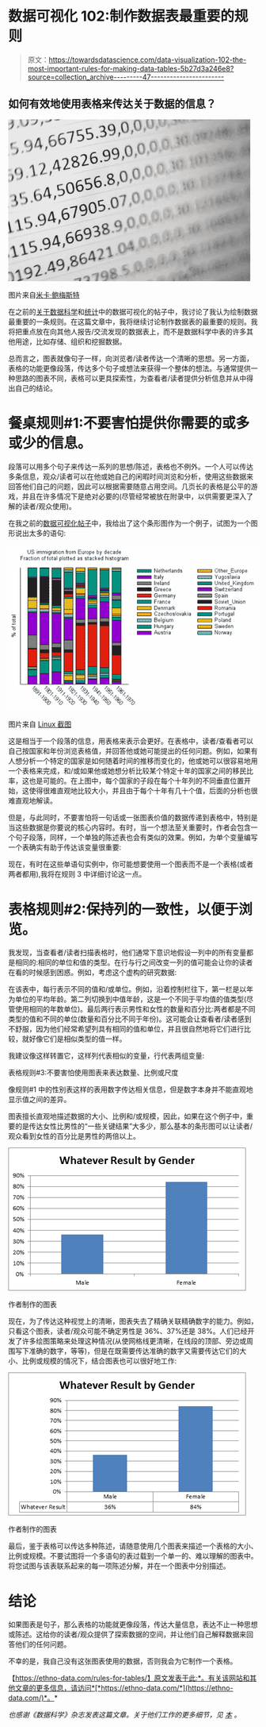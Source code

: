 # 数据可视化 102:制作数据表最重要的规则

> 原文：<https://towardsdatascience.com/data-visualization-102-the-most-important-rules-for-making-data-tables-5b27d3a246e8?source=collection_archive---------47----------------------->

## 如何有效地使用表格来传达关于数据的信息？

![](img/65fdf2b357ff9c3e058fee5bc84cb4a0.png)

图片来自[米卡·鲍梅斯特](https://unsplash.com/photos/Wpnoqo2plFA)

在之前的[关于](/data-visualization-101-the-most-important-rule-for-developing-a-graph-2f9a6cdeb8c5)[数据科学](https://ethno-data.com/data-science-and-machine-learning-summary/)和[统计](https://ethno-data.com/data-science-vs-statistics/)中的数据可视化的帖子中，我讨论了我认为绘制数据最重要的一条规则。在这篇文章中，我将继续讨论制作数据表的最重要的规则。我将把重点放在向其他人报告/交流发现的数据表上，而不是数据科学中表的许多其他用途，比如存储、组织和挖掘数据。

总而言之，图表就像句子一样，向浏览者/读者传达一个清晰的思想。另一方面，表格的功能更像段落，传达多个句子或想法来获得一个整体的想法。与通常提供一种思路的图表不同，表格可以更具探索性，为查看者/读者提供分析信息并从中得出自己的结论。

# 餐桌规则#1:不要害怕提供你需要的或多或少的信息。

段落可以用多个句子来传达一系列的思想/陈述，表格也不例外。一个人可以传达多条信息，观众/读者可以在他或她自己的闲暇时间浏览和分析，使用这些数据来回答他们自己的问题，因此可以根据需要随意占用空间。几页长的表格是公平的游戏，并且在许多情况下是绝对必要的(尽管经常被放在附录中，以供需要更深入了解的读者/观众使用)。

在我之前的[数据可视化帖子](https://ethno-data.com/data-visualization-graphing-making-no1-rule/)中，我给出了这个条形图作为一个例子，试图为一个图形说出太多的语句:

![](img/78a0093650648f23a08e47ac17036ac9.png)

图片来自 [Linux 截图](https://www.flickr.com/photos/xmodulo/23635690633/)

这是相当于一个段落的信息，用表格来表示会更好。在表格中，读者/查看者可以自己按国家和年份浏览表格值，并回答他或她可能提出的任何问题。例如，如果有人想分析一个特定的国家是如何随着时间的推移而变化的，他或她可以很容易地用一个表格来完成，和/或如果他或她想分析比较某个特定十年的国家之间的移民比率，这也是可能的。在上图中，每个国家的子段在每个十年列的不同垂直位置开始，这使得很难直观地比较大小，并且由于每个十年有几十个值，后面的分析也很难直观地解读。

但是，与此同时，不要害怕将一句话或一张图表价值的数据传递到表格中，特别是当这些数据是你要说的核心内容时。有时，当一个想法至关重要时，作者会包含一个句子段落，同样，一个单独的陈述表也会有类似的效果。例如，为单个变量编写一个表确实有助于传达该变量很重要:

现在，有时在这些单语句实例中，你可能想要使用一个图表而不是一个表格(或者两者都用),我将在规则 3 中详细讨论这一点。

# 表格规则#2:保持列的一致性，以便于浏览。

我发现，当查看者/读者扫描表格时，他们通常下意识地假设一列中的所有变量都是相同的:相同的单位和值的类型。在行与行之间改变一列的值可能会让你的读者在看的时候感到困惑。例如，考虑这个虚构的研究数据:

在该表中，每行表示不同的值和/或单位。例如，沿着控制栏往下，第一栏是以年为单位的平均年龄。第二列切换到中值年龄，这是一个不同于平均值的值类型(尽管使用相同的年数单位)。最后两行表示男性和女性的数量和百分比:两者都是不同类型的值和不同的单位(数量和百分比不同于年份)。这可能会让查看者/读者感到不舒服，因为他们经常希望列具有相同的值和单位，并且很自然地将它们进行比较，就好像它们是相似类型的值一样。

我建议像这样转置它，这样列代表相似的变量，行代表两组变量:

表格规则#3:不要害怕使用图表来表达数量、比例或尺度

像规则#1 中的性别表这样的表用数字传达相关信息，但是数字本身并不能直观地显示值之间的差异。

图表擅长直观地描述数据的大小、比例和/或规模，因此，如果在这个例子中，重要的是传达女性比男性的“一些关键结果”大多少，那么基本的条形图可以让读者/观众看到女性的百分比是男性的两倍以上。

![](img/29194ef2238a55364c8f9c62bc30177f.png)

作者制作的图表

现在，为了传达这种视觉上的清晰，图表失去了精确关联精确数字的能力。例如，只看这个图表，读者/观众可能不确定男性是 36%、37%还是 38%。人们已经开发了许多绘图策略来处理这种情况(从使网格线更清晰，在线段的顶部、旁边或周围写下准确的数字，等等)，但是在既需要传达准确的数字又需要传达它们的大小、比例或规模的情况下，结合图表也可以很好地工作:

![](img/188353dcb976bba158e51d9951d8eca1.png)

作者制作的图表

最后，鉴于表格可以传达多种陈述，请随意使用几个图表来描述一个表格的大小、比例或规模。不要试图将一个多语句的表过载到一个单一的、难以理解的图表中。将您试图与该表联系起来的每一项陈述分解，并在一个图表中分别描述。

# 结论

如果图表是句子，那么表格的功能就更像段落，传达大量信息，表达不止一种思想或陈述。这给你的读者/观众提供了探索数据的空间，并让他们自己解释数据来回答他们的任何问题。

不幸的是，我自己没有这张图表使用的数据，否则我会为它制作一个表格。

【https://ethno-data.com/rules-for-tables/】原文发表于此:*。有关该网站和其他文章的更多信息，请访问*[*https://ethno-data.com/*](https://ethno-data.com/)*。*

*也感谢《数据科学》杂志发表这篇文章。关于他们工作的更多细节，见* [*本*](/about-towards-data-science-d691af11cc2f) *。*